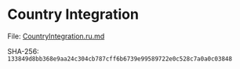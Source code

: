 Country Integration
======================

File: [CountryIntegration.ru.md](CountryIntegration.ru.md)

SHA-256: `133849d8bb368e9aa24c304cb787cff6b6739e99589722e0c528c7a0a0c03848`
